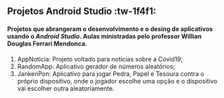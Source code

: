 ## Projetos Android Studio :tw-1f4f1:

#### Projetos que abrangeram o desenvolvimento e o desing de aplicativos usando o *Android Studio*. Aulas ministradas pelo professor Willian Douglas Ferrari Mendonca.

1.  AppNoticia: Projeto voltado para notícias sobre a Covid19;
1.  RandomApp: Aplicativo gerador de números aleatórios;
1.  JankenPon: Aplicativo para jogar Pedra, Papel e Tesoura contra o próprio dispositivo, onde o jogador escolhe uma opção e o dispositivo vai escolher outra aleatoriamente.